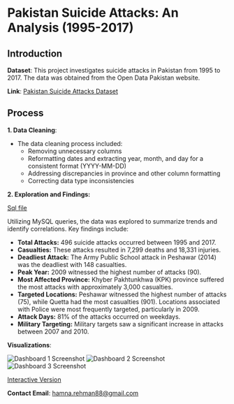 
# Pakistan Suicide Attacks: An Analysis (1995-2017)

## Introduction

**Dataset**: This project investigates suicide attacks in Pakistan from 1995 to 2017. The data was obtained from the Open Data Pakistan website. 

**Link**: [Pakistan Suicide Attacks Dataset](https://opendata.com.pk/dataset/suicide-attacks-in-pakistan)

## Process

**1. Data Cleaning**: 
- The data cleaning process included:
  - Removing unnecessary columns
  - Reformatting dates and extracting year, month, and day for a consistent format (YYYY-MM-DD)
  - Addressing discrepancies in province and other column formatting
  - Correcting data type inconsistencies
  
**2. Exploration and Findings:**

[Sql file](https://github.com/ham-na/sql-dump/blob/main/One_sided_conflict.sql)

Utilizing MySQL queries, the data was explored to summarize trends and identify correlations. Key findings include:

- **Total Attacks:** 496 suicide attacks occurred between 1995 and 2017.
- **Casualties:** These attacks resulted in 7,299 deaths and 18,331 injuries.
- **Deadliest Attack:** The Army Public School attack in Peshawar (2014) was the deadliest with 148 casualties.
- **Peak Year:** 2009 witnessed the highest number of attacks (90).
- **Most Affected Province:** Khyber Pakhtunkhwa (KPK) province suffered the most attacks with approximately 3,000 casualties.
- **Targeted Locations:** Peshawar witnessed the highest number of attacks (75), while Quetta had the most casualties (901). Locations associated with Police were most frequently targeted, particularly in 2009.
- **Attack Days:** 81% of the attacks occurred on weekdays.
- **Military Targeting:** Military targets saw a significant increase in attacks between 2007 and 2010.

**Visualizations**:
  
![Dashboard 1 Screenshot](https://github.com/ham-na/sql-dump/blob/main/Number%20of%20incidents%20per%20year.png?raw=true)
![Dashboard 2 Screenshot](https://github.com/ham-na/sql-dump/blob/main/Number%20of%20incidents%20per%20location.png?raw=true)
![Dashboard 3 Screenshot](https://github.com/ham-na/sql-dump/blob/main/Fatality%20density.png?raw=true)

[Interactive Version](https://public.tableau.com/views/One-sidedconflictanalysis2/Dashboard12?:language=en-US&:sid=&:display_count=n&:origin=viz_share_link)

**Contact Email**: hamna.rehman88@gmail.com
